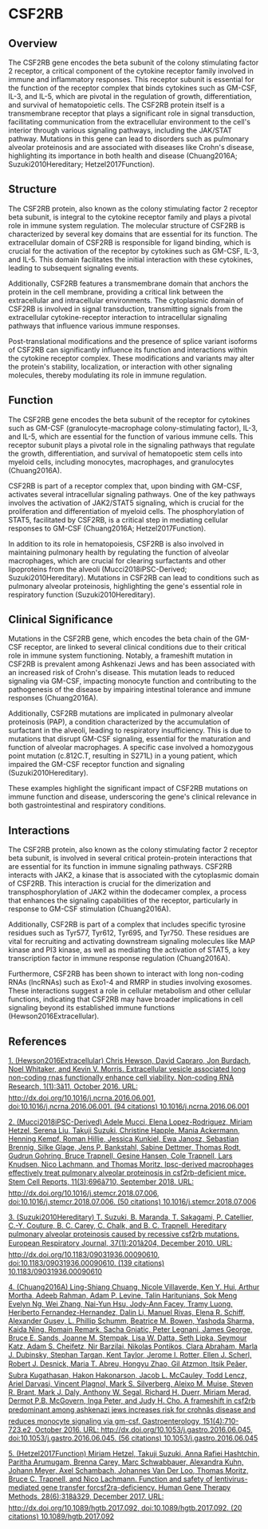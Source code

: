 # CSF2RB

## Overview
The CSF2RB gene encodes the beta subunit of the colony stimulating factor 2 receptor, a critical component of the cytokine receptor family involved in immune and inflammatory responses. This receptor subunit is essential for the function of the receptor complex that binds cytokines such as GM-CSF, IL-3, and IL-5, which are pivotal in the regulation of growth, differentiation, and survival of hematopoietic cells. The CSF2RB protein itself is a transmembrane receptor that plays a significant role in signal transduction, facilitating communication from the extracellular environment to the cell's interior through various signaling pathways, including the JAK/STAT pathway. Mutations in this gene can lead to disorders such as pulmonary alveolar proteinosis and are associated with diseases like Crohn's disease, highlighting its importance in both health and disease (Chuang2016A; Suzuki2010Hereditary; Hetzel2017Function).

## Structure
The CSF2RB protein, also known as the colony stimulating factor 2 receptor beta subunit, is integral to the cytokine receptor family and plays a pivotal role in immune system regulation. The molecular structure of CSF2RB is characterized by several key domains that are essential for its function. The extracellular domain of CSF2RB is responsible for ligand binding, which is crucial for the activation of the receptor by cytokines such as GM-CSF, IL-3, and IL-5. This domain facilitates the initial interaction with these cytokines, leading to subsequent signaling events.

Additionally, CSF2RB features a transmembrane domain that anchors the protein in the cell membrane, providing a critical link between the extracellular and intracellular environments. The cytoplasmic domain of CSF2RB is involved in signal transduction, transmitting signals from the extracellular cytokine-receptor interaction to intracellular signaling pathways that influence various immune responses.

Post-translational modifications and the presence of splice variant isoforms of CSF2RB can significantly influence its function and interactions within the cytokine receptor complex. These modifications and variants may alter the protein's stability, localization, or interaction with other signaling molecules, thereby modulating its role in immune regulation.

## Function
The CSF2RB gene encodes the beta subunit of the receptor for cytokines such as GM-CSF (granulocyte-macrophage colony-stimulating factor), IL-3, and IL-5, which are essential for the function of various immune cells. This receptor subunit plays a pivotal role in the signaling pathways that regulate the growth, differentiation, and survival of hematopoetic stem cells into myeloid cells, including monocytes, macrophages, and granulocytes (Chuang2016A).

CSF2RB is part of a receptor complex that, upon binding with GM-CSF, activates several intracellular signaling pathways. One of the key pathways involves the activation of JAK2/STAT5 signaling, which is crucial for the proliferation and differentiation of myeloid cells. The phosphorylation of STAT5, facilitated by CSF2RB, is a critical step in mediating cellular responses to GM-CSF (Chuang2016A; Hetzel2017Function).

In addition to its role in hematopoiesis, CSF2RB is also involved in maintaining pulmonary health by regulating the function of alveolar macrophages, which are crucial for clearing surfactants and other lipoproteins from the alveoli (Mucci2018iPSC-Derived; Suzuki2010Hereditary). Mutations in CSF2RB can lead to conditions such as pulmonary alveolar proteinosis, highlighting the gene's essential role in respiratory function (Suzuki2010Hereditary).

## Clinical Significance
Mutations in the CSF2RB gene, which encodes the beta chain of the GM-CSF receptor, are linked to several clinical conditions due to their critical role in immune system functioning. Notably, a frameshift mutation in CSF2RB is prevalent among Ashkenazi Jews and has been associated with an increased risk of Crohn's disease. This mutation leads to reduced signaling via GM-CSF, impacting monocyte function and contributing to the pathogenesis of the disease by impairing intestinal tolerance and immune responses (Chuang2016A).

Additionally, CSF2RB mutations are implicated in pulmonary alveolar proteinosis (PAP), a condition characterized by the accumulation of surfactant in the alveoli, leading to respiratory insufficiency. This is due to mutations that disrupt GM-CSF signaling, essential for the maturation and function of alveolar macrophages. A specific case involved a homozygous point mutation (c.812C.T, resulting in S271L) in a young patient, which impaired the GM-CSF receptor function and signaling (Suzuki2010Hereditary).

These examples highlight the significant impact of CSF2RB mutations on immune function and disease, underscoring the gene's clinical relevance in both gastrointestinal and respiratory conditions.

## Interactions
The CSF2RB protein, also known as the colony stimulating factor 2 receptor beta subunit, is involved in several critical protein-protein interactions that are essential for its function in immune signaling pathways. CSF2RB interacts with JAK2, a kinase that is associated with the cytoplasmic domain of CSF2RB. This interaction is crucial for the dimerization and transphosphorylation of JAK2 within the dodecamer complex, a process that enhances the signaling capabilities of the receptor, particularly in response to GM-CSF stimulation (Chuang2016A). 

Additionally, CSF2RB is part of a complex that includes specific tyrosine residues such as Tyr577, Tyr612, Tyr695, and Tyr750. These residues are vital for recruiting and activating downstream signaling molecules like MAP kinase and PI3 kinase, as well as mediating the activation of STAT5, a key transcription factor in immune response regulation (Chuang2016A).

Furthermore, CSF2RB has been shown to interact with long non-coding RNAs (lncRNAs) such as Exo1-4 and RMRP in studies involving exosomes. These interactions suggest a role in cellular metabolism and other cellular functions, indicating that CSF2RB may have broader implications in cell signaling beyond its established immune functions (Hewson2016Extracellular).


## References


[1. (Hewson2016Extracellular) Chris Hewson, David Capraro, Jon Burdach, Noel Whitaker, and Kevin V. Morris. Extracellular vesicle associated long non-coding rnas functionally enhance cell viability. Non-coding RNA Research, 1(1):3â11, October 2016. URL: http://dx.doi.org/10.1016/j.ncrna.2016.06.001, doi:10.1016/j.ncrna.2016.06.001. (94 citations) 10.1016/j.ncrna.2016.06.001](https://doi.org/10.1016/j.ncrna.2016.06.001)

[2. (Mucci2018iPSC-Derived) Adele Mucci, Elena Lopez-Rodriguez, Miriam Hetzel, Serena Liu, Takuji Suzuki, Christine Happle, Mania Ackermann, Henning Kempf, Roman Hillje, Jessica Kunkiel, Ewa Janosz, Sebastian Brennig, Silke Glage, Jens P. Bankstahl, Sabine Dettmer, Thomas Rodt, Gudrun Gohring, Bruce Trapnell, Gesine Hansen, Cole Trapnell, Lars Knudsen, Nico Lachmann, and Thomas Moritz. Ipsc-derived macrophages effectively treat pulmonary alveolar proteinosis in csf2rb-deficient mice. Stem Cell Reports, 11(3):696â710, September 2018. URL: http://dx.doi.org/10.1016/j.stemcr.2018.07.006, doi:10.1016/j.stemcr.2018.07.006. (50 citations) 10.1016/j.stemcr.2018.07.006](https://doi.org/10.1016/j.stemcr.2018.07.006)

[3. (Suzuki2010Hereditary) T. Suzuki, B. Maranda, T. Sakagami, P. Catellier, C.-Y. Couture, B. C. Carey, C. Chalk, and B. C. Trapnell. Hereditary pulmonary alveolar proteinosis caused by recessive csf2rb mutations. European Respiratory Journal, 37(1):201â204, December 2010. URL: http://dx.doi.org/10.1183/09031936.00090610, doi:10.1183/09031936.00090610. (139 citations) 10.1183/09031936.00090610](https://doi.org/10.1183/09031936.00090610)

[4. (Chuang2016A) Ling-Shiang Chuang, Nicole Villaverde, Ken Y. Hui, Arthur Mortha, Adeeb Rahman, Adam P. Levine, Talin Haritunians, Sok Meng Evelyn Ng, Wei Zhang, Nai-Yun Hsu, Jody-Ann Facey, Tramy Luong, Heriberto Fernandez-Hernandez, Dalin Li, Manuel Rivas, Elena R. Schiff, Alexander Gusev, L. Phillip Schumm, Beatrice M. Bowen, Yashoda Sharma, Kaida Ning, Romain Remark, Sacha Gnjatic, Peter Legnani, James George, Bruce E. Sands, Joanne M. Stempak, Lisa W. Datta, Seth Lipka, Seymour Katz, Adam S. Cheifetz, Nir Barzilai, Nikolas Pontikos, Clara Abraham, Marla J. Dubinsky, Stephan Targan, Kent Taylor, Jerome I. Rotter, Ellen J. Scherl, Robert J. Desnick, Maria T. Abreu, Hongyu Zhao, Gil Atzmon, Itsik Peâer, Subra Kugathasan, Hakon Hakonarson, Jacob L. McCauley, Todd Lencz, Ariel Darvasi, Vincent Plagnol, Mark S. Silverberg, Aleixo M. Muise, Steven R. Brant, Mark J. Daly, Anthony W. Segal, Richard H. Duerr, Miriam Merad, Dermot P.B. McGovern, Inga Peter, and Judy H. Cho. A frameshift in csf2rb predominant among ashkenazi jews increases risk for crohnâs disease and reduces monocyte signaling via gm-csf. Gastroenterology, 151(4):710-723.e2, October 2016. URL: http://dx.doi.org/10.1053/j.gastro.2016.06.045, doi:10.1053/j.gastro.2016.06.045. (56 citations) 10.1053/j.gastro.2016.06.045](https://doi.org/10.1053/j.gastro.2016.06.045)

[5. (Hetzel2017Function) Miriam Hetzel, Takuji Suzuki, Anna Rafiei Hashtchin, Paritha Arumugam, Brenna Carey, Marc Schwabbauer, Alexandra Kuhn, Johann Meyer, Axel Schambach, Johannes Van Der Loo, Thomas Moritz, Bruce C. Trapnell, and Nico Lachmann. Function and safety of lentivirus-mediated gene transfer forcsf2ra-deficiency. Human Gene Therapy Methods, 28(6):318â329, December 2017. URL: http://dx.doi.org/10.1089/hgtb.2017.092, doi:10.1089/hgtb.2017.092. (20 citations) 10.1089/hgtb.2017.092](https://doi.org/10.1089/hgtb.2017.092)